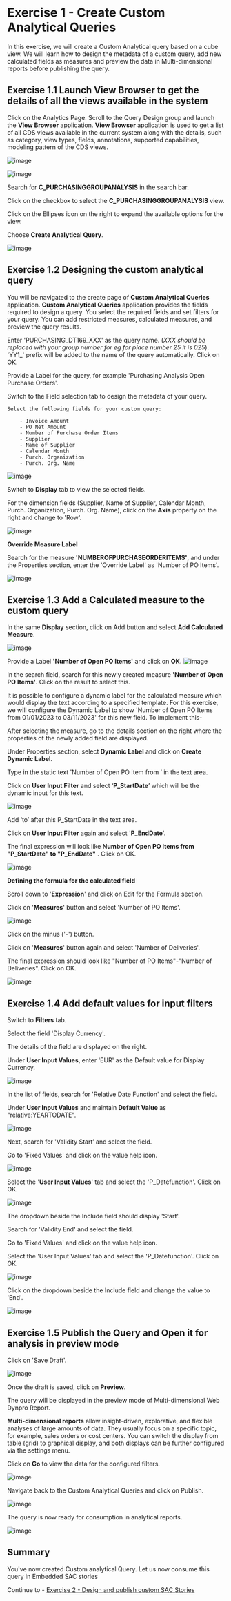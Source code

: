 # Exercise 1 - Create Custom Analytical Queries

In this exercise, we will create a Custom Analytical query based on a cube view. We will learn how to design the metadata of a custom query, add new calculated fields as measures and preview the data in Multi-dimensional reports before publishing the query.

## Exercise 1.1	Launch View Browser to get the details of all the views available in the system

Click on the Analytics Page. 
Scroll to the Query Design group and launch the **View Browser** application.
**View Browser** application is used to get a list of all CDS views available in the current system along with the details, such as category, view types, fields, annotations, supported capabilities, modeling pattern of the CDS views. 


![image](https://github.com/SAP-samples/teched2023-DT169/blob/main/exercises/ex1/images/1.png)

![image](https://github.com/SAP-samples/teched2023-DT169/blob/main/exercises/ex1/images/1_a.png)


Search for **C_PURCHASINGGROUPANALYSIS** in the search bar. 

Click on the checkbox to select the **C_PURCHASINGGROUPANALYSIS** view.

Click on the Ellipses icon on the right to expand the available options for the view.

Choose **Create Analytical Query**.

![image](https://github.com/SAP-samples/teched2023-DT169/blob/main/exercises/ex1/images/2.png)

## Exercise 1.2 Designing the custom analytical query

You will be navigated to the create page of **Custom Analytical Queries** application. 
**Custom Analytical Queries** application provides the fields required to design a query. You select the required fields and set filters for your query. You can add restricted measures, calculated measures, and preview the query results.

Enter 'PURCHASING_DT169_XXX' as the query name. (_XXX should be replaced with your group number for eg for place number 25 it is 025_).
'YY1_' prefix will be added to the name of the query automatically. Click on OK.

Provide a Label for the query, for example 'Purchasing Analysis Open Purchase Orders'.

Switch to the Field selection tab to design the metadata of your query.

    Select the following fields for your custom query:    
    
        - Invoice Amount        
        - PO Net Amount        
        - Number of Purchase Order Items        
        - Supplier        
        - Name of Supplier        
        - Calendar Month        
        - Purch. Organization        
        - Purch. Org. Name

        
![image](https://github.com/SAP-samples/teched2023-DT169/blob/main/exercises/ex1/images/3.png)

Switch to **Display** tab to view the selected fields.

For the dimension fields (Supplier, Name of Supplier, Calendar Month, Purch. Organization, Purch. Org. Name), click on the **Axis** property on the right and change to 'Row'.

![image](https://github.com/SAP-samples/teched2023-DT169/blob/main/exercises/ex1/images/4.png)

**Override Measure Label**

Search for the measure **'NUMBEROFPURCHASEORDERITEMS'**, and under the Properties section, enter the 'Override Label' as 'Number of PO Items'.

![image](https://github.com/SAP-samples/teched2023-DT169/blob/main/exercises/ex1/images/5.png)

## Exercise 1.3 Add a Calculated measure to the custom query

In the same **Display** section, click on Add button and select **Add Calculated Measure**.

![image](https://github.com/SAP-samples/teched2023-DT169/blob/main/exercises/ex1/images/6.png)

Provide a Label **'Number of Open PO Items'** and click on **OK**.
![image](https://github.com/SAP-samples/teched2023-DT169/blob/main/exercises/ex1/images/7.png)

In the search field, search for this newly created measure **'Number of Open PO Items'**. Click on the result to select this.

It is possible to configure a dynamic label for the calculated measure which would display the text according to a specified template. For this exercise, we will configure the Dynamic Label to show 'Number of Open PO Items from 01/01/2023 to 03/11/2023' for this new field.  To implement this- 

After selecting the measure, go to the details section on the right where the properties of the newly added field are displayed.

Under Properties section, select **Dynamic Label** and click on **Create Dynamic Label**.

Type in the static text 'Number of Open PO Item from ’ in the text area.

Click on **User Input Filter** and select ‘**P_StartDate**’ which will be the dynamic input for this text. 

![image](https://github.com/SAP-samples/teched2023-DT169/blob/main/exercises/ex1/images/8.png)

Add ‘to’ after this P_StartDate in the text area.

Click on **User Input Filter** again and select '**P_EndDate**'.

The final expression will look like **Number of Open PO Items from "P_StartDate" to "P_EndDate"** . Click on OK. 

![image](https://github.com/SAP-samples/teched2023-DT169/blob/main/exercises/ex1/images/9.png)

**Defining the formula for the calculated field**

Scroll down to '**Expression**' and click on Edit for the Formula section.

Click on '**Measures**' button and select 'Number of PO Items'. 

![image](https://github.com/SAP-samples/teched2023-DT169/blob/main/exercises/ex1/images/10.png)

Click on the minus ('-') button.

Click on '**Measures**' button again and select 'Number of Deliveries'. 

The final expression should look like "Number of PO Items"-"Number of Deliveries". Click on OK.

![image](https://github.com/SAP-samples/teched2023-DT169/blob/main/exercises/ex1/images/11.png)

## Exercise 1.4 Add default values for input filters

Switch to **Filters** tab.

Select the field 'Display Currency'. 

The details of the field are displayed on the right. 

Under **User Input Values**, enter 'EUR' as the Default value for Display Currency.

![image](https://github.com/SAP-samples/teched2023-DT169/blob/main/exercises/ex1/images/12.png)

In the list of fields, search for 'Relative Date Function' and select the field.

Under **User Input Values** and maintain **Default Value** as "relative:YEARTODATE".

![image](https://github.com/SAP-samples/teched2023-DT169/blob/main/exercises/ex1/images/13.png)

Next, search for 'Validity Start’ and select the field.

Go to 'Fixed Values' and click on the value help icon.

![image](https://github.com/SAP-samples/teched2023-DT169/blob/main/exercises/ex1/images/14.png)

Select the '**User Input Values**' tab and select the 'P_Datefunction'. Click on OK. 

![image](https://github.com/SAP-samples/teched2023-DT169/blob/main/exercises/ex1/images/15.png)


The dropdown beside the Include field should display 'Start'.

Search for 'Validity End' and select the field.

Go to 'Fixed Values' and click on the value help icon.

Select the 'User Input Values' tab and select the 'P_Datefunction'. Click on OK.

![image](https://github.com/SAP-samples/teched2023-DT169/blob/main/exercises/ex1/images/16.png)

Click on the dropdown beside the Include field and change the value to 'End'. 

![image](https://github.com/SAP-samples/teched2023-DT169/blob/main/exercises/ex1/images/17.png)

## Exercise 1.5 Publish the Query and Open it for analysis in preview mode

Click on 'Save Draft'.

![image](https://github.com/SAP-samples/teched2023-DT169/blob/main/exercises/ex1/images/18.png)

Once the draft is saved, click on **Preview**. 

The query will be displayed in the preview mode of Multi-dimensional Web Dynpro Report. 

**Multi-dimensional reports** allow insight-driven, explorative, and flexible analyses of large amounts of data. They usually focus on a specific topic, for example, sales orders or cost centers. You can switch the display from table (grid) to graphical display, and both displays can be further configured via the settings menu.

Click on **Go** to view the data for the configured filters.

![image](https://github.com/SAP-samples/teched2023-DT169/blob/main/exercises/ex1/images/21.png)

Navigate back to the Custom Analytical Queries and click on Publish.

![image](https://github.com/SAP-samples/teched2023-DT169/blob/main/exercises/ex1/images/19.png)

The query is now ready for consumption in analytical reports.

![image](https://github.com/SAP-samples/teched2023-DT169/blob/main/exercises/ex1/images/20.png)



## Summary

You've now created Custom analytical Query. Let us now consume this query in Embedded SAC stories

Continue to - [Exercise 2 - Design and publish custom SAC Stories ](../ex2/README.md)

